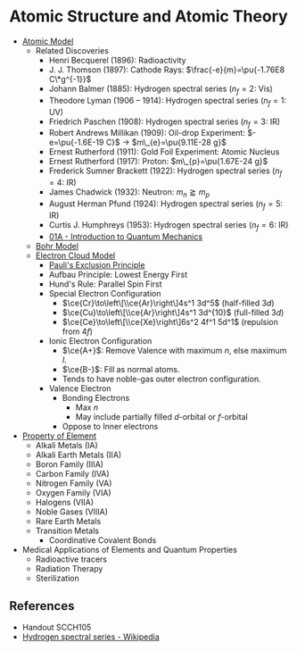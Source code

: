 # Atomic Structure and Atomic Theory

* [Atomic Model](../../01%20-%20Concept/Chemistry/Physical%20Chemistry/Chemical%20Physics/Atomic%20Theory/Atomic%20Model/Atomic%20Model.md)
  * Related Discoveries
    * Henri Becquerel (1896): Radioactivity
    * J. J. Thomson (1897): Cathode Rays: $\frac{-e}{m}=\pu{-1.76E8 C\*g^{-1}}$
    * Johann Balmer (1885): Hydrogen spectral series ($n_f=2$: Vis)
    * Theodore Lyman (1906 – 1914): Hydrogen spectral series ($n_f=1$: UV)
    * Friedrich Paschen (1908): Hydrogen spectral series ($n_f=3$: IR)
    * Robert Andrews Millikan (1909): Oil-drop Experiment: $-e=\pu{-1.6E-19 C}$ → $m\_{e}=\pu{9.11E-28 g}$
    * Ernest Rutherford (1911): Gold Foil Experiment: Atomic Nucleus
    * Ernest Rutherford (1917): Proton: $m\_{p}=\pu{1.67E-24 g}$
    * Frederick Sumner Brackett (1922): Hydrogen spectral series ($n_f=4$: IR)
    * James Chadwick (1932): Neutron: $m_n\gtrapprox m_p$
    * August Herman Pfund (1924): Hydrogen spectral series ($n_f=5$: IR)
    * Curtis J. Humphreys (1953): Hydrogen spectral series ($n_f=6$: IR)
    * [01A - Introduction to Quantum Mechanics](01A%20-%20Introduction%20to%20Quantum%20Mechanics.md)
  * [Bohr Model](../../01%20-%20Concept/Chemistry/Physical%20Chemistry/Chemical%20Physics/Atomic%20Theory/Atomic%20Model/Bohr%20Model.md)
  * [Electron Cloud Model](../../01%20-%20Concept/Chemistry/Physical%20Chemistry/Chemical%20Physics/Atomic%20Theory/Atomic%20Model/Electron%20Cloud%20Model.md)
    * [Pauli's Exclusion Principle](../../01%20-%20Concept/Physics/Quantum%20Mechanics/Pauli's%20Exclusion%20Principle.md)
    * Aufbau Principle: Lowest Energy First
    * Hund's Rule: Parallel Spin First
    * Special Electron Configuration
      * $\ce{Cr}\to\left\[\\ce{Ar}\right\]4s^1 3d^5$ (half-filled $3d$)
      * $\ce{Cu}\to\left\[\\ce{Ar}\right\]4s^1 3d^{10}$ (full-filled $3d$)
      * $\ce{Ce}\to\left\[\\ce{Xe}\right\]6s^2 4f^1 5d^1$ (repulsion from $4f$)
    * Ionic Electron Configuration
      * $\ce{A+}$: Remove Valence with maximum $n$, else maximum $l$.
      * $\ce{B-}$: Fill as normal atoms.
      * Tends to have noble-gas outer electron configuration.
    * Valence Electron
      * Bonding Electrons
        * Max $n$
        * May include partially filled $d$-orbital or $f$-orbital
      * Oppose to Inner electrons
* [Property of Element](../../01%20-%20Concept/Chemistry/Physical%20Chemistry/Chemical%20Physics/Atomic%20Theory/Property%20of%20Element/Property%20of%20Element.md)
  * Alkali Metals (IA)
  * Alkali Earth Metals (IIA)
  * Boron Family (IIIA)
  * Carbon Family (IVA)
  * Nitrogen Family (VA)
  * Oxygen Family (VIA)
  * Halogens (VIIA)
  * Noble Gases (VIIIA)
  * Rare Earth Metals
  * Transition Metals
    * Coordinative Covalent Bonds
* Medical Applications of Elements and Quantum Properties
  * Radioactive tracers
  * Radiation Therapy
  * Sterilization

## References

* Handout SCCH105
* [Hydrogen spectral series - Wikipedia](https://en.wikipedia.org/wiki/Hydrogen_spectral_series)
